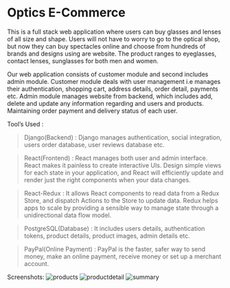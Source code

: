 # Optics E-Commerce
This is a full stack web application where users can buy glasses and lenses of all size and shape. Users will not have to worry to go to the optical shop, but now they can buy spectacles online and choose from hundreds of brands and designs using are website. The product ranges to eyeglasses, contact lenses, sunglasses for both men and women.

Our web application consists of customer module and second includes admin module. Customer module deals with user management i.e manages their authentication, shopping cart, address details, order detail, payments etc. Admin module manages  website from backend, which includes add, delete and update any information regarding and users and products. Maintaining order payment and delivery status of each user.

Tool’s Used : 
> Django(Backend) : Django manages authentication, social integration, users order database, user reviews database etc.

> React(Frontend) : React manages both user and admin interface. React makes it painless to create interactive UIs. Design simple views for each state in your application, and React will efficiently update and render just the right components when your data changes.

> React-Redux : It allows React components to read data from a Redux Store, and dispatch Actions to the Store to update data. Redux helps apps to scale by providing a sensible way to manage state through a unidirectional data flow model. 

> PostgreSQL(Database) : It includes users details, authentication tokens, product details, product images, admin details etc. 

> PayPal(Online Payment) : PayPal is the faster, safer way to send money, make an online payment, receive money or set up a merchant account.




Screenshots: 
![products](https://user-images.githubusercontent.com/69479320/179062039-cd0cb450-dab5-44f9-94cb-835bdd9d5383.png)
![productdetail](https://user-images.githubusercontent.com/69479320/179062060-d5a78537-eabc-47ca-be1f-a7c20eed98e4.png)
![summary](https://user-images.githubusercontent.com/69479320/179062081-09f8ce24-0b82-4b85-ac8d-af45dac49aef.png)


